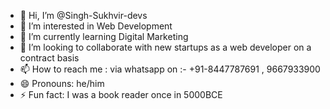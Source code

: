 - 👋 Hi, I’m @Singh-Sukhvir-devs
- 👀 I’m interested in Web Development
- 🌱 I’m currently learning Digital Marketing
- 💞️ I’m looking to collaborate with new startups as a web developer on a contract basis
- 📫 How to reach me : via whatsapp on :- +91-8447787691 , 9667933900
- 😄 Pronouns: he/him
- ⚡ Fun fact: I was a book reader once in 5000BCE
